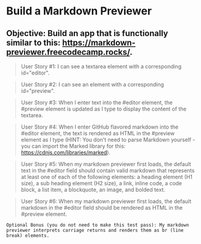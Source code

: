 # Build a Markdown Previewer

## Objective: Build an app that is functionally similar to this: https://markdown-previewer.freecodecamp.rocks/.

> User Story #1: I can see a textarea element with a corresponding id="editor".

> User Story #2: I can see an element with a corresponding id="preview".

> User Story #3: When I enter text into the #editor element, the #preview element is updated as I type to display the content of the textarea.

> User Story #4: When I enter GitHub flavored markdown into the #editor element, the text is rendered as HTML in the #preview element as I type (HINT: You don't need to parse Markdown yourself - you can import the Marked library for this: https://cdnjs.com/libraries/marked).

> User Story #5: When my markdown previewer first loads, the default text in the #editor field should contain valid markdown that represents at least one of each of the following elements: a heading element (H1 size), a sub heading element (H2 size), a link, inline code, a code block, a list item, a blockquote, an image, and bolded text.

> User Story #6: When my markdown previewer first loads, the default markdown in the #editor field should be rendered as HTML in the #preview element.

```
Optional Bonus (you do not need to make this test pass): My markdown previewer interprets carriage returns and renders them as br (line break) elements.
```
